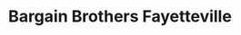 ---
title: "Bargain Brothers Fayetteville"
url: /fayetteville/bargain-brothers-fayetteville/
shop: Kramladen
---